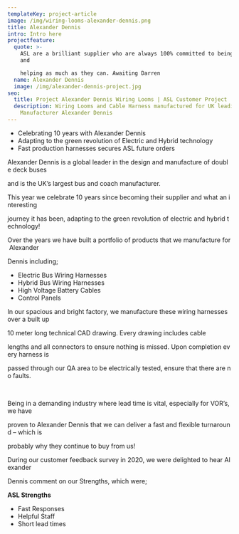 ```yaml
---
templateKey: project-article
image: /img/wiring-looms-alexander-dennis.png
title: Alexander Dennis
intro: Intro here
projectfeature:
  quote: >-
    ASL are a brilliant supplier who are always 100% committed to being flexible
    and 

    helping as much as they can. Awaiting Darren
  name: Alexander Dennis
  image: /img/alexander-dennis-project.jpg
seo:
  title: Project Alexander Dennis Wiring Looms | ASL Customer Project
  description: Wiring Looms and Cable Harness manufactured for UK leading Bus
    Manufacturer Alexander Dennis
---
```

* Celebrating 10 years with Alexander Dennis
* Adapting to the green revolution of Electric and Hybrid technology
* Fast production harnesses secures ASL future orders 

Alexander Dennis is a global leader in the design and manufacture of double deck buses 

and is the UK’s largest bus and coach manufacturer. ![](<>) ​

This year we celebrate 10 years since becoming their supplier and what an interesting 

journey it has been, adapting to the green revolution of electric and hybrid technology!​

Over the years we have built a portfolio of products that we manufacture for Alexander 

Dennis including; ​ 



* Electric Bus Wiring Harnesses 
* Hybrid Bus Wiring Harnesses 
* High Voltage Battery Cables 
* Control Panels​

In our spacious and bright factory, we manufacture these wiring harnesses over a built up 

10 meter long technical CAD drawing. Every drawing includes cable 

lengths and all connectors to ensure nothing is missed. Upon completion every harness is 

passed through our QA area to be electrically tested, ensure that there are no faults. ​

​

Being in a demanding industry where lead time is vital, especially for VOR’s, we have 

proven to Alexander Dennis that we can deliver a fast and flexible turnaround – which is 

probably why they continue to buy from us!

During our customer feedback survey in 2020, we were delighted to hear Alexander 

Dennis comment on our Strengths, which were; ​



**ASL Strengths​**

* Fast Responses 
* Helpful Staff 
* Short lead times​
